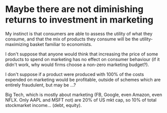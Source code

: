 # Maybe there are not diminishing returns to investment in marketing

My instinct is that consumers are able to assess the utility of what they consume, and that the mix of products they consume will be the utility-maximizing basket familiar to economists.

I don't suppose that anyone would think that increasing the price of some products to spend on marketing has no effect on consumer behaviour (if it didn't work, why would firms choose a non-zero marketing budget?).

I don't suppose if a product were produced with 100% of the costs expended on marketing would be profitable, outside of schemes which are entirely fraudulent, but may be ...?

Big Tech, which is mostly about marketing (FB, Google, even Amazon, even NFLX. Only AAPL and MSFT not) are 20% of US mkt cap, so 10% of  total stockmarket income... (debt, equity).
